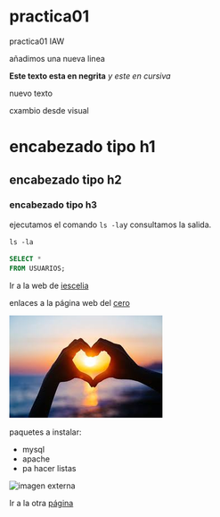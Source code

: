 # practica01
practica01 IAW

añadimos una nueva linea

**Este texto esta en negrita**
*y este en cursiva*

nuevo texto

cxambio desde visual

# encabezado tipo h1

## encabezado tipo h2

### encabezado tipo h3

ejecutamos el comando `ls -la`y consultamos la salida.

```
ls -la
```

```SQL
SELECT *
FROM USUARIOS;
```
Ir a la web de [iescelia](https://iescelia)


enlaces a la página web del [cero][1] 

[1]: (https://iescelia)


![imagen](https://github.com/EJCB06/practica01/blob/main/images/imagen%20IAW%200.jpeg?raw=true)

paquetes a instalar:
- mysql
- apache
- pa hacer listas

![imagen externa](https://www.google.com/imgres?q=imagenes&imgurl=https%3A%2F%2Fichef.bbci.co.uk%2Face%2Fws%2F640%2Fcpsprodpb%2F9db5%2Flive%2F48fd9010-c1c1-11ee-9519-97453607d43e.jpg.webp&imgrefurl=https%3A%2F%2Fwww.bbc.com%2Fmundo%2Farticles%2Fcw54v3evknlo&docid=9m3lourTG-Pj_M&tbnid=R-8gCC1WuUvy-M&vet=12ahUKEwjLoL74teSPAxX4UqQEHfsLHhMQM3oECBoQAA..i&w=640&h=360&hcb=2&ved=2ahUKEwjLoL74teSPAxX4UqQEHfsLHhMQM3oECBoQAA)


Ir a la otra [página]()